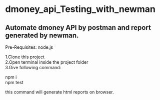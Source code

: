 # dmoney_api_Testing_with_newman
## Automate dmoney API by postman and report generated by newman. 
Pre-Requisites: node.js

 
1.Clone this project   
2.Open terminal inside the project folder  
3.Give following command:  


npm i  
npm test  

this command will generate html reports on browser. 
